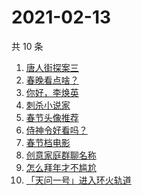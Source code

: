 # 2021-02-13

共 10 条

<!-- BEGIN -->
<!-- 最后更新时间 Sat Feb 13 2021 00:34:13 GMT+0800 (CST) -->
1. [唐人街探案三](https://www.zhihu.com/search?q=唐探3)
1. [春晚看点啥？](https://www.zhihu.com/search?q=春晚)
1. [你好，李焕英](https://www.zhihu.com/search?q=李焕英)
1. [刺杀小说家](https://www.zhihu.com/search?q=刺杀小说家好看吗)
1. [春节头像推荐](https://www.zhihu.com/search?q=新年头像)
1. [侍神令好看吗？](https://www.zhihu.com/search?q=侍神令好看吗)
1. [春节档电影](https://www.zhihu.com/search?q=春节档电影)
1. [创意家庭群聊名称](https://www.zhihu.com/search?q=家庭群聊名称)
1. [怎么拜年才不尴尬](https://www.zhihu.com/search?q=初一拜年)
1. [「天问一号」进入环火轨道](https://www.zhihu.com/search?q=天问一号)
<!-- END -->
